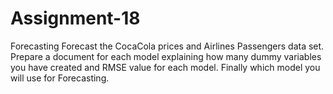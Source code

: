 # Assignment-18
 Forecasting 
Forecast the CocaCola prices and Airlines Passengers data set. Prepare a document for each model explaining 
how many dummy variables you have created and RMSE value for each model. Finally which model you will use for 
Forecasting.

